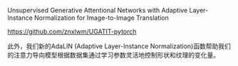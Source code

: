 

<!--
 * @version:
 * @Author:  StevenJokess https://github.com/StevenJokess
 * @Date: 2020-11-27 23:56:17
 * @LastEditors:  StevenJokess https://github.com/StevenJokess
 * @LastEditTime: 2020-12-19 20:55:13
 * @Description:
 * @TODO::
 * @Reference:
-->
Unsupervised Generative Attentional Networks with Adaptive Layer-Instance Normalization for Image-to-Image Translation

https://github.com/znxlwm/UGATIT-pytorch

此外，我们新的AdaLIN (Adaptive Layer-Instance Normalization)函数帮助我们的注意力导向模型根据数据集通过学习参数灵活地控制形状和纹理的变化量。
